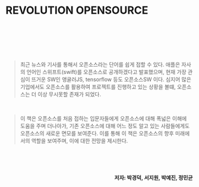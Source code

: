 # REVOLUTION OPENSOURCE

<br><br><br><br><br>


> 최근 뉴스와 기사를 통해서 오픈소스라는 단어를 쉽게 접할 수 있다. 애플은 자사의 언어인 스위프트(swift)를 오픈소스로 공개하겠다고 발표했으며, 현재 가장 관심이 뜨거운 SW인 앵귤러JS, tensorflow 등도 오픈소스SW 이다. 심지어 많은 기업에서도 오픈소스를 활용하여 프로젝트를 진행하고 있는 상황을 볼떄, 오픈소스는 더 이상 무시못할 존재가 되었다.

<br>

> 이 책은 오픈소스를 처음 접하는 입문자들에게 오픈소스에 대해 폭넓은 이해에 도움을 주며 더나아가, 기존 오픈소스에 대해 어느 정도 알고 있는 사람들에게도 오픈소스의 새로운 면모를 보여준다. 이를 통해 이 책은 오픈소스의 향후 미래에서의 역할을 보여주며, 이에 대한 전망을 제시한다.


<br><br><br>

<p  align= "right">
<b>저자: 박경덕, 서지원, 박예진, 정민균</b>
</p>
